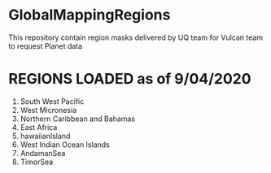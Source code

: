 # GlobalMappingRegions


This repository contain region masks delivered by UQ team for Vulcan team to request Planet data



# REGIONS LOADED as of 9/04/2020
1. South West Pacific
2. West Micronesia
3. Northern Caribbean and Bahamas
4. East Africa
5. hawaiianIsland
6. West Indian Ocean Islands
7. AndamanSea
8. TimorSea


